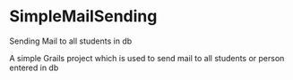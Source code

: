 # SimpleMailSending
Sending Mail to all students in db

A simple Grails project which is used to send mail to all students or person entered in db
